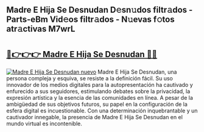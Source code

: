 ## Madre E Hija Se Desnudan D𝚎sn𝚞dos filtr𝚊dos - Parts-eBm Vid𝚎os filtr𝚊dos - N𝚞evas f𝚘tos atr𝚊ctivas M7wrL

# <h2><a href="http://mbcpkp.tromn.icu/?c=Madre+E+Hija+Se+Desnudan">🔗👉👉👉 Madre E Hija Se Desnudan 🔗🔗</a></h2>

[![Madre E Hija Se Desnudan nuevo](https://i.imgur.com/pEAQMta.gif)](http://mbcpkp.tromn.icu/?c=Madre+E+Hija+Se+Desnudan)
Madre E Hija Se Desnudan, una persona compleja y esquiva, se resiste a la definición fácil. Su uso innovador de los medios digitales para la autopresentación ha cautivado y enfurecido a sus seguidores, estimulando debates sobre la privacidad, la expresión artística y la esencia de las comunidades en línea. A pesar de la ambigüedad de sus objetivos futuros, su papel en la configuración de la esfera digital es incuestionable. Con una determinación inquebrantable y un cautivador innegable, la presencia de Madre E Hija Se Desnudan en el mundo virtual es incontenible.
